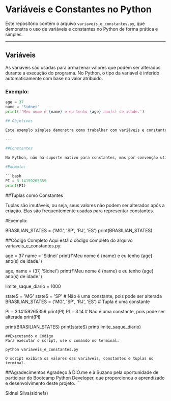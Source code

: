 # Variáveis e Constantes no Python

Este repositório contém o arquivo `variaveis_e_constantes.py`, que demonstra o uso de variáveis e constantes no Python de forma prática e simples.

---

## Variáveis

As variáveis são usadas para armazenar valores que podem ser alterados durante a execução do programa. No Python, o tipo da variável é inferido automaticamente com base no valor atribuído.

### Exemplo:

````python
age = 37
name = 'Sidnei'
print(f'Meu nome é {name} e eu tenho {age} ano(s) de idade.')

## Objetivos

Este exemplo simples demonstra como trabalhar com variáveis e constantes no Python. Apesar de o Python não ter suporte nativo para constantes, boas práticas como o uso de letras maiúsculas e tuplas ajudam a indicar valores que não devem ser alterados.

---

##Constantes

No Python, não há suporte nativo para constantes, mas por convenção utilizamos nomes em letras maiúsculas para indicar valores que não devem ser alterados.

#Exemplo:

```bash
PI = 3.14159265359
print(PI)
````

##Tuplas como Constantes

Tuplas são imutáveis, ou seja, seus valores não podem ser alterados após a criação. Elas são frequentemente usadas para representar constantes.

#Exemplo:

BRASILIAN_STATES = ('MG', 'SP', 'RJ', 'ES')
print(BRASILIAN_STATES)

##Código Completo
Aqui está o código completo do arquivo variaveis_e_constantes.py:

age = 37
name = 'Sidnei'
print(f'Meu nome é {name} e eu tenho {age} ano(s) de idade.')

age, name = (37, 'Sidnei')
print(f'Meu nome é {name} e eu tenho {age} ano(s) de idade.')

limite_saque_diario = 1000

stateS = 'MG'
stateS = 'SP' # Não é uma constante, pois pode ser alterada
BRASILIAN_STATES = ('MG', 'SP', 'RJ', 'ES') # Tupla é uma constante

PI = 3.14159265359
print(PI)
PI = 3.14 # Não é uma constante, pois pode ser alterada
print(PI)

print(BRASILIAN_STATES)
print(stateS)
print(limite_saque_diario)

```
##Executando o Código
Para executar o script, use o comando no terminal:

python variaveis_e_constantes.py

O script exibirá os valores das variáveis, constantes e tuplas no terminal.
```

##Agradecimentos
Agradeço à DIO.me e à Suzano pela oportunidade de participar do Bootcamp Python Developer, que proporcionou o aprendizado e desenvolvimento deste projeto. ```

Sidnei Silva(sidnefs)
